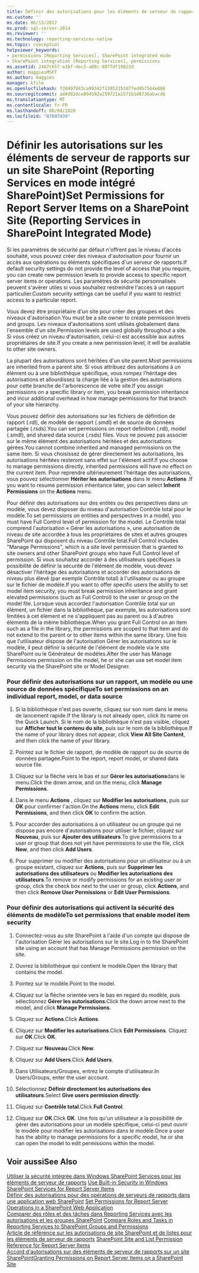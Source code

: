 ```yaml
---
title: Définir des autorisations pour les éléments de serveur de rapports sur un site SharePoint (Reporting Services en mode intégré SharePoint) | Microsoft Docs
ms.custom: ''
ms.date: 06/13/2017
ms.prod: sql-server-2014
ms.reviewer: ''
ms.technology: reporting-services-native
ms.topic: conceptual
helpviewer_keywords:
- permissions [Reporting Services], SharePoint integrated mode
- SharePoint integration [Reporting Services], permissions
ms.assetid: 2467c657-a3bf-4ec3-a88c-8877df19823d
author: maggiesMSFT
ms.author: maggies
manager: kfile
ms.openlocfilehash: f38497843ca99342f13952153d7fed957564e006
ms.sourcegitcommit: ad4d92dce894592a259721a1571b1d8736abacdb
ms.translationtype: MT
ms.contentlocale: fr-FR
ms.lasthandoff: 08/04/2020
ms.locfileid: "87697439"
---
```

# <a name="set-permissions-for-report-server-items-on-a-sharepoint-site-reporting-services-in-sharepoint-integrated-mode"></a><span data-ttu-id="b9a08-102">Définir les autorisations sur les éléments de serveur de rapports sur un site SharePoint (Reporting Services en mode intégré SharePoint)</span><span class="sxs-lookup"><span data-stu-id="b9a08-102">Set Permissions for Report Server Items on a SharePoint Site (Reporting Services in SharePoint Integrated Mode)</span></span>
  <span data-ttu-id="b9a08-103">Si les paramètres de sécurité par défaut n'offrent pas le niveau d'accès souhaité, vous pouvez créer des niveaux d'autorisation pour fournir un accès aux opérations ou éléments spécifiques d'un serveur de rapports.</span><span class="sxs-lookup"><span data-stu-id="b9a08-103">If default security settings do not provide the level of access that you require, you can create new permission levels to provide access to specific report server items or operations.</span></span> <span data-ttu-id="b9a08-104">Les paramètres de sécurité personnalisés peuvent s'avérer utiles si vous souhaitez restreindre l'accès à un rapport particulier.</span><span class="sxs-lookup"><span data-stu-id="b9a08-104">Custom security settings can be useful if you want to restrict access to a particular report.</span></span>  
  
 <span data-ttu-id="b9a08-105">Vous devez être propriétaire d'un site pour créer des groupes et des niveaux d'autorisation.</span><span class="sxs-lookup"><span data-stu-id="b9a08-105">You must be a site owner to create permission levels and groups.</span></span> <span data-ttu-id="b9a08-106">Les niveaux d'autorisations sont utilisés globalement dans l'ensemble d'un site.</span><span class="sxs-lookup"><span data-stu-id="b9a08-106">Permission levels are used globally throughout a site.</span></span> <span data-ttu-id="b9a08-107">Si vous créez un niveau d'autorisation, celui-ci est accessible aux autres propriétaires de site.</span><span class="sxs-lookup"><span data-stu-id="b9a08-107">If you create a new permission level, it will be available to other site owners.</span></span>  
  
 <span data-ttu-id="b9a08-108">La plupart des autorisations sont héritées d'un site parent.</span><span class="sxs-lookup"><span data-stu-id="b9a08-108">Most permissions are inherited from a parent site.</span></span> <span data-ttu-id="b9a08-109">Si vous attribuez des autorisations à un élément ou à une bibliothèque spécifique, vous rompez l'héritage des autorisations et allourdissez la charge liée à la gestion des autorisations pour cette branche de l'arborescence de votre site.</span><span class="sxs-lookup"><span data-stu-id="b9a08-109">If you assign permissions on a specific library or item, you break permission inheritance and incur additional overhead in how manage permissions for that branch of your site hierarchy.</span></span>  
  
 <span data-ttu-id="b9a08-110">Vous pouvez définir des autorisations sur les fichiers de définition de rapport (.rdl), de modèle de rapport (.smdl) et de source de données partagée (.rsds).</span><span class="sxs-lookup"><span data-stu-id="b9a08-110">You can set permissions on report definition (.rdl), model (.smdl), and shared data source (.rsds) files.</span></span> <span data-ttu-id="b9a08-111">Vous ne pouvez pas associer sur le même élément des autorisations héritées et des autorisations gérées.</span><span class="sxs-lookup"><span data-stu-id="b9a08-111">You cannot combine inherited and managed permissions on the same item.</span></span> <span data-ttu-id="b9a08-112">Si vous choisissez de gérer directement les autorisations, les autorisations héritées resteront sans effet sur l'élément actif.</span><span class="sxs-lookup"><span data-stu-id="b9a08-112">If you choose to manage permissions directly, inherited permissions will have no effect on the current item.</span></span> <span data-ttu-id="b9a08-113">Pour reprendre ultérieurement l'héritage des autorisations, vous pouvez sélectionner **Hériter les autorisations** dans le menu **Actions** .</span><span class="sxs-lookup"><span data-stu-id="b9a08-113">If you want to resume permission inheritance later, you can select **Inherit Permissions** on the **Actions** menu.</span></span>  
  
 <span data-ttu-id="b9a08-114">Pour définir des autorisations sur des entités ou des perspectives dans un modèle, vous devez disposer du niveau d'autorisation Contrôle total pour le modèle.</span><span class="sxs-lookup"><span data-stu-id="b9a08-114">To set permissions on entities and perspectives in a model, you must have Full Control level of permission for the model.</span></span> <span data-ttu-id="b9a08-115">Le Contrôle total comprend l'autorisation « Gérer les autorisations », une autorisation de niveau de site accordée à tous les propriétaires de sites et autres groupes SharePoint qui disposent du niveau Contrôle total.</span><span class="sxs-lookup"><span data-stu-id="b9a08-115">Full Control includes "Manage Permissions", which is a site level permission that is granted to site owners and other SharePoint groups who have Full Control level of permission.</span></span> <span data-ttu-id="b9a08-116">Si vous souhaitez accorder à des utilisateurs spécifiques la possibilité de définir la sécurité de l'élément de modèle, vous devez désactiver l'héritage des autorisations et accorder des autorisations de niveau plus élevé (par exemple Contrôle total) à l'utilisateur ou au groupe sur le fichier de modèle.</span><span class="sxs-lookup"><span data-stu-id="b9a08-116">If you want to offer specific users the ability to set model item security, you must break permission inheritance and grant elevated permissions (such as Full Control) to the user or group on the model file.</span></span> <span data-ttu-id="b9a08-117">Lorsque vous accordez l'autorisation Contrôle total sur un élément, un fichier dans la bibliothèque, par exemple, les autorisations sont limitées à cet élément et ne s'appliquent pas au parent ou à d'autres éléments de la même bibliothèque.</span><span class="sxs-lookup"><span data-stu-id="b9a08-117">When you grant Full Control on an item such as a file in the library, the permissions are scoped to that item and do not extend to the parent or to other items within the same library.</span></span> <span data-ttu-id="b9a08-118">Une fois que l'utilisateur dispose de l'autorisation Gérer les autorisations sur le modèle, il peut définir la sécurité de l'élément de modèle via le site SharePoint ou le Générateur de modèles.</span><span class="sxs-lookup"><span data-stu-id="b9a08-118">After the user has Manage Permissions permission on the model, he or she can use set model item security via the SharePoint site or Model Designer.</span></span>  
  
### <a name="to-set-permissions-on-an-individual-report-model-or-data-source"></a><span data-ttu-id="b9a08-119">Pour définir des autorisations sur un rapport, un modèle ou une source de données spécifique</span><span class="sxs-lookup"><span data-stu-id="b9a08-119">To set permissions on an individual report, model, or data source</span></span>  
  
1.  <span data-ttu-id="b9a08-120">Si la bibliothèque n'est pas ouverte, cliquez sur son nom dans le menu de lancement rapide.</span><span class="sxs-lookup"><span data-stu-id="b9a08-120">If the library is not already open, click its name on the Quick Launch.</span></span> <span data-ttu-id="b9a08-121">Si le nom de la bibliothèque n'est pas visible, cliquez sur **Afficher tout le contenu du site**, puis sur le nom de la bibliothèque.</span><span class="sxs-lookup"><span data-stu-id="b9a08-121">If the name of your library does not appear, click **View All Site Content**, and then click the name of your library.</span></span>  
  
2.  <span data-ttu-id="b9a08-122">Pointez sur le fichier de rapport, de modèle de rapport ou de source de données partagée.</span><span class="sxs-lookup"><span data-stu-id="b9a08-122">Point to the report, report model, or shared data source file.</span></span>  
  
3.  <span data-ttu-id="b9a08-123">Cliquez sur la flèche vers le bas et sur **Gérer les autorisations**dans le menu.</span><span class="sxs-lookup"><span data-stu-id="b9a08-123">Click the down arrow, and on the menu, click **Manage Permissions**.</span></span>  
  
4.  <span data-ttu-id="b9a08-124">Dans le menu **Actions** , cliquez sur **Modifier les autorisations**, puis sur **OK** pour confirmer l'action.</span><span class="sxs-lookup"><span data-stu-id="b9a08-124">On the **Actions** menu, click **Edit Permissions**, and then click **OK** to confirm the action.</span></span>  
  
5.  <span data-ttu-id="b9a08-125">Pour accorder des autorisations à un utilisateur ou un groupe qui ne dispose pas encore d'autorisations pour utiliser le fichier, cliquez sur **Nouveau**, puis sur **Ajouter des utilisateurs**.</span><span class="sxs-lookup"><span data-stu-id="b9a08-125">To give permissions to a user or group that does not yet have permissions to use the file, click **New**, and then click **Add Users**.</span></span>  
  
6.  <span data-ttu-id="b9a08-126">Pour supprimer ou modifier des autorisations pour un utilisateur ou à un groupe existant, cliquez sur **Actions**, puis sur **Supprimer les autorisations des utilisateurs** ou **Modifier les autorisations des utilisateurs**.</span><span class="sxs-lookup"><span data-stu-id="b9a08-126">To remove or modify permissions for an existing user or group, click the check box next to the user or group, click **Actions**, and then click **Remove User Permissions** or **Edit User Permissions**.</span></span>  
  
### <a name="to-set-permissions-that-enable-model-item-security"></a><span data-ttu-id="b9a08-127">Pour définir des autorisations qui activent la sécurité des éléments de modèle</span><span class="sxs-lookup"><span data-stu-id="b9a08-127">To set permissions that enable model item security</span></span>  
  
1.  <span data-ttu-id="b9a08-128">Connectez-vous au site SharePoint à l'aide d'un compte qui dispose de l'autorisation Gérer les autorisations sur le site.</span><span class="sxs-lookup"><span data-stu-id="b9a08-128">Log in to the SharePoint site using an account that has Manage Permissions permission on the site.</span></span>  
  
2.  <span data-ttu-id="b9a08-129">Ouvrez la bibliothèque qui contient le modèle.</span><span class="sxs-lookup"><span data-stu-id="b9a08-129">Open the library that contains the model.</span></span>  
  
3.  <span data-ttu-id="b9a08-130">Pointez sur le modèle.</span><span class="sxs-lookup"><span data-stu-id="b9a08-130">Point to the model.</span></span>  
  
4.  <span data-ttu-id="b9a08-131">Cliquez sur la flèche orientée vers le bas en regard du modèle, puis sélectionnez **Gérer les autorisations**.</span><span class="sxs-lookup"><span data-stu-id="b9a08-131">Click the down arrow next to the model, and click **Manage Permissions**.</span></span>  
  
5.  <span data-ttu-id="b9a08-132">Cliquez sur **Actions**.</span><span class="sxs-lookup"><span data-stu-id="b9a08-132">Click **Actions**.</span></span>  
  
6.  <span data-ttu-id="b9a08-133">Cliquez sur **Modifier les autorisations**.</span><span class="sxs-lookup"><span data-stu-id="b9a08-133">Click **Edit Permissions**.</span></span> <span data-ttu-id="b9a08-134">Cliquez sur **OK**.</span><span class="sxs-lookup"><span data-stu-id="b9a08-134">Click **OK**.</span></span>  
  
7.  <span data-ttu-id="b9a08-135">Cliquez sur **Nouveau**.</span><span class="sxs-lookup"><span data-stu-id="b9a08-135">Click **New**.</span></span>  
  
8.  <span data-ttu-id="b9a08-136">Cliquez sur **Add Users**.</span><span class="sxs-lookup"><span data-stu-id="b9a08-136">Click **Add Users**.</span></span>  
  
9. <span data-ttu-id="b9a08-137">Dans Utilisateurs/Groupes, entrez le compte d'utilisateur.</span><span class="sxs-lookup"><span data-stu-id="b9a08-137">In Users/Groups, enter the user account.</span></span>  
  
10. <span data-ttu-id="b9a08-138">Sélectionnez **Définir directement les autorisations des utilisateurs**.</span><span class="sxs-lookup"><span data-stu-id="b9a08-138">Select **Give users permission directly**.</span></span>  
  
11. <span data-ttu-id="b9a08-139">Cliquez sur **Contrôle total**.</span><span class="sxs-lookup"><span data-stu-id="b9a08-139">Click **Full Control**.</span></span>  
  
12. <span data-ttu-id="b9a08-140">Cliquez sur **OK**.</span><span class="sxs-lookup"><span data-stu-id="b9a08-140">Click **OK**.</span></span> <span data-ttu-id="b9a08-141">Une fois qu'un utilisateur a la possibilité de gérer des autorisations pour un modèle spécifique, celui-ci peut ouvrir le modèle pour modifier les autorisations dans le modèle.</span><span class="sxs-lookup"><span data-stu-id="b9a08-141">Once a user has the ability to manage permissions for a specific model, he or she can open the model to edit permissions within the model.</span></span>  
  
## <a name="see-also"></a><span data-ttu-id="b9a08-142">Voir aussi</span><span class="sxs-lookup"><span data-stu-id="b9a08-142">See Also</span></span>  
 <span data-ttu-id="b9a08-143">[Utiliser la sécurité intégrée dans Windows SharePoint Services pour les éléments de serveur de rapports](use-built-in-security-in-windows-sharepoint-services-for-report-server-items.md) </span><span class="sxs-lookup"><span data-stu-id="b9a08-143">[Use Built-in Security in Windows SharePoint Services for Report Server Items](use-built-in-security-in-windows-sharepoint-services-for-report-server-items.md) </span></span>  
 <span data-ttu-id="b9a08-144">[Définir des autorisations pour des opérations de serveurs de rapports dans une application web SharePoint](set-permissions-for-report-server-operations-in-a-sharepoint-web-application.md) </span><span class="sxs-lookup"><span data-stu-id="b9a08-144">[Set Permissions for Report Server Operations in a SharePoint Web Application](set-permissions-for-report-server-operations-in-a-sharepoint-web-application.md) </span></span>  
 <span data-ttu-id="b9a08-145">[Comparer des rôles et des tâches dans Reporting Services avec les autorisations et les groupes SharePoint](../reporting-services-roles-tasks-vs-sharepoint-groups-permissions.md) </span><span class="sxs-lookup"><span data-stu-id="b9a08-145">[Compare Roles and Tasks in Reporting Services to SharePoint Groups and Permissions](../reporting-services-roles-tasks-vs-sharepoint-groups-permissions.md) </span></span>  
 <span data-ttu-id="b9a08-146">[Article de référence sur les autorisations de site SharePoint et de listes pour les éléments de serveur de rapports](sharepoint-site-and-list-permission-reference-for-report-server-items.md) </span><span class="sxs-lookup"><span data-stu-id="b9a08-146">[SharePoint Site and List Permission Reference for Report Server Items](sharepoint-site-and-list-permission-reference-for-report-server-items.md) </span></span>  
 [<span data-ttu-id="b9a08-147">Accord d'autorisations sur des éléments de serveur de rapports sur un site SharePoint</span><span class="sxs-lookup"><span data-stu-id="b9a08-147">Granting Permissions on Report Server Items on a SharePoint Site</span></span>](granting-permissions-on-report-server-items-on-a-sharepoint-site.md)  
  
  

